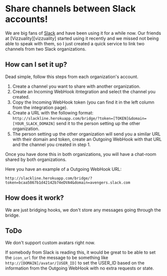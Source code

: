 # Share channels between Slack accounts!

We are big fans of [Slack][slack] and have been using it for a while
now. Our friends at [Vizzuality][vizzuality] started using it recently
and we missed not being able to speak with them, so I just created a
quick service to link two channels from two Slack organizations.

## How can I set it up?

Dead simple, follow this steps from each organization's account.

 1. Create a channel you want to share with another organization.
 2. Create an Incoming WebHook itntegration and select the channel you created.
 3. Copy the Incoming WebHook token (you can find it in the left column
    from the integration page).
 4. Create a URL with the following format: ```http://slackline.herokuapp.com/bridge/?token=[TOKEN]&domain=[YOUR_SLACK_DOMAIN]``` send it to the person setting up the other organization.
 5. The person setting up the other organization will send you a similar
    URL with their domain and token, create an Outgoing WebHook with
    that URL and the channel you created in step 1.

Once you have done this in both organizations, you will have a chat-room
shared by both organizations.

Here you have an example of a Outgoing WebHook URL:

```
http://slackline.herokuapp.com/bridge/?token=bcaa5867b1d42142b74eDVA4&domain=avengers.slack.com
```

## How does it work?

We are just bridging hooks, we don't store any messages going through
the bridge.

## ToDo

We don't support custom avatars right now.

If somebody from Slack is reading this, it would be great to be able to
set the ```icon_url``` for the message to be something like
```http://[DOMAIN]/avatar/[USER_ID]``` to set the USER_ID based on the
information from the Outgoing WebHook with no extra requests or state.

[slack]: http://slack.com

